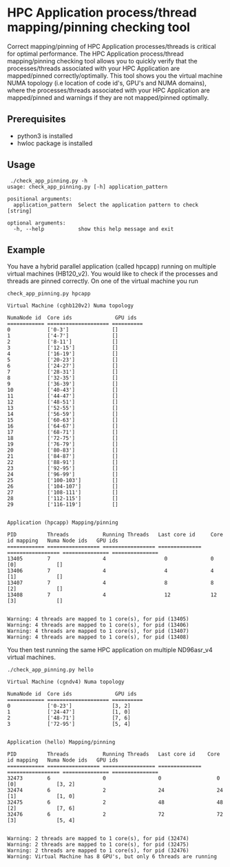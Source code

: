 # HPC Application process/thread mapping/pinning checking tool

Correct mapping/pinning of HPC Application processes/threads is critical for optimal performance.
The HPC Application process/thread mapping/pinning checking tool allows you to quickly verify that the processes/threads associated with your HPC Application are mapped/pinned correctly/optimally. This tool shows you the virtual machine NUMA topology (i.e location of code id's, GPU's and NUMA domains), where the processes/threads associated with your HPC Application are mapped/pinned and warnings if they are not mapped/pinned optimally.

## Prerequisites

- python3 is installed
- hwloc package is installed

## Usage
```
 ./check_app_pinning.py -h
usage: check_app_pinning.py [-h] application_pattern

positional arguments:
  application_pattern  Select the application pattern to check [string]

optional arguments:
  -h, --help           show this help message and exit
```
## Example
You have a hybrid parallel application (called hpcapp) running on multiple virtual machines (HB120_v2). You would like to check if the processes and threads are pinned correctly. On one of the virtual machine you run
```
check_app_pinning.py hpcapp

Virtual Machine (cghb120v2) Numa topology

NumaNode id  Core ids              GPU ids
============ ==================== ==========
0            ['0-3']              []
1            ['4-7']              []
2            ['8-11']             []
3            ['12-15']            []
4            ['16-19']            []
5            ['20-23']            []
6            ['24-27']            []
7            ['28-31']            []
8            ['32-35']            []
9            ['36-39']            []
10           ['40-43']            []
11           ['44-47']            []
12           ['48-51']            []
13           ['52-55']            []
14           ['56-59']            []
15           ['60-63']            []
16           ['64-67']            []
17           ['68-71']            []
18           ['72-75']            []
19           ['76-79']            []
20           ['80-83']            []
21           ['84-87']            []
22           ['88-91']            []
23           ['92-95']            []
24           ['96-99']            []
25           ['100-103']          []
26           ['104-107']          []
27           ['108-111']          []
28           ['112-115']          []
29           ['116-119']          []


Application (hpcapp) Mapping/pinning

PID          Threads           Running Threads   Last core id     Core id mapping   Numa Node ids   GPU ids
============ ================= ================= ==============  ================= =============== ===============
13405        7                 4                   0              0                 [0]             []
13406        7                 4                   4              4                 [1]             []
13407        7                 4                   8              8                 [2]             []
13408        7                 4                   12             12                [3]             []


Warning: 4 threads are mapped to 1 core(s), for pid (13405)
Warning: 4 threads are mapped to 1 core(s), for pid (13406)
Warning: 4 threads are mapped to 1 core(s), for pid (13407)
Warning: 4 threads are mapped to 1 core(s), for pid (13408)
```
You then test running the same HPC application on multiple ND96asr_v4 virtual machines.

```
./check_app_pinning.py hello

Virtual Machine (cgndv4) Numa topology

NumaNode id  Core ids              GPU ids
============ ==================== ==========
0            ['0-23']             [3, 2]
1            ['24-47']            [1, 0]
2            ['48-71']            [7, 6]
3            ['72-95']            [5, 4]


Application (hello) Mapping/pinning

PID          Threads           Running Threads   Last core id    Core id mapping   Numa Node ids   GPU ids
============ ================= ================= ==============  ================= =============== ===============
32473        6                 0                 0                  0                 [0]             [3, 2]
32474        6                 2                 24                 24                [1]             [1, 0]
32475        6                 2                 48                 48                [2]             [7, 6]
32476        6                 2                 72                 72                [3]             [5, 4]


Warning: 2 threads are mapped to 1 core(s), for pid (32474)
Warning: 2 threads are mapped to 1 core(s), for pid (32475)
Warning: 2 threads are mapped to 1 core(s), for pid (32476)
Warning: Virtual Machine has 8 GPU's, but only 6 threads are running
```
